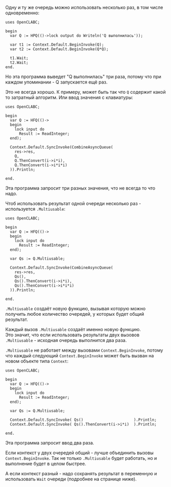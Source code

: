 ﻿


Одну и ту же очередь можно использовать несколько раз, в том числе одновременно:
```
uses OpenCLABC;

begin
  var Q := HPQ(()->lock output do Writeln('Q выполнилась'));
  
  var t1 := Context.Default.BeginInvoke(Q);
  var t2 := Context.Default.BeginInvoke(Q*Q);
  
  t1.Wait;
  t2.Wait;
end.
```
Но эта программа выведет "Q выполнилась" три раза, потому что при каждом упоминании - Q запускается ещё раз.

Это не всегда хорошо. К примеру, может быть так что `Q` содержит какой то затратный алгоритм. Или ввод значения с клавиатуры:
```
uses OpenCLABC;

begin
  var Q := HFQ(()->
  begin
    lock input do
      Result := ReadInteger;
  end);
  
  Context.Default.SyncInvoke(CombineAsyncQueue(
    res->res,
    Q,
    Q.ThenConvert(i->i*i),
    Q.ThenConvert(i->i*i*i)
  )).Println;
  
end.
```
Эта программа запросит три разных значения, что не всегда то что надо.

Чтоб использовать результат одной очереди несколько раз - используется `.Multiusable`:
```
uses OpenCLABC;

begin
  var Q := HFQ(()->
  begin
    lock input do
      Result := ReadInteger;
  end);
  
  var Qs := Q.Multiusable;
  
  Context.Default.SyncInvoke(CombineAsyncQueue(
    res->res,
    Qs(),
    Qs().ThenConvert(i->i*i),
    Qs().ThenConvert(i->i*i*i)
  )).Println;
  
end.
```
`.Multiusable` создаёт новую функцию, вызывая которую можно получить любое количество очередей,
у которых будет общий результат.

Каждый вызов `.Multiusable` создаёт именно новую функцию.\
Это значит, что если использовать результаты двух вызовов `.Multiusable` - исходная очередь выполнится два раза.

`.Multiusable` не работает между вызовами `Context.BeginInvoke`,
потому что каждый следующий `Context.BeginInvoke` может быть вызван на новом объекте типа `Context`:
```
uses OpenCLABC;

begin
  var Q := HFQ(()->
  begin
    lock input do
      Result := ReadInteger;
  end);
  
  var Qs := Q.Multiusable;
  
  Context.Default.SyncInvoke( Qs()                      ).Println;
  Context.Default.SyncInvoke( Qs().ThenConvert(i->i*i)  ).Println;
  
end.
```
Эта программа запросит ввод два раза.

Если контекст у двух очередей общий - лучше объединить вызовы `Context.BeginInvoke`.
Так не только `.Multiusable` будет работать, но и выполнение будет в целом быстрее.

А если контекст разный - надо сохранять результат в переменную и использовать `Wait` очереди
(<a path="Из ожидания очередей">подробнее на странице ниже</a>).


